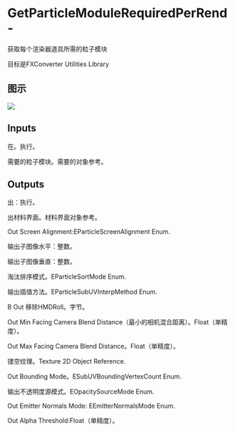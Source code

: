 # GetParticleModuleRequiredPerRend-

获取每个渲染器道具所需的粒子模块

目标是FXConverter Utilities Library

## 图示

![]($-20221218-19024585.png)

## Inputs

在。执行。

需要的粒子模块。需要的对象参考。  

## Outputs

出：执行。

出材料界面。材料界面对象参考。

Out Screen Alignment:EParticleScreenAlignment Enum.

输出子图像水平：整数。

输出子图像垂直：整数。

淘汰排序模式。EParticleSortMode Enum.

输出插值方法。EParticleSubUVInterpMethod Enum.

B Out 移除HMDRoll。字节。

Out Min Facing Camera Blend Distance（最小的相机混合距离）。Float（单精度）。

Out Max Facing Camera Blend Distance。Float（单精度）。

镂空纹理。Texture 2D Object Reference.

Out Bounding Mode。ESubUVBoundingVertexCount Enum.

输出不透明度源模式。EOpacitySourceMode Enum.

Out Emitter Normals Mode: EEmitterNormalsMode Enum.

Out Alpha Threshold:Float（单精度）。
